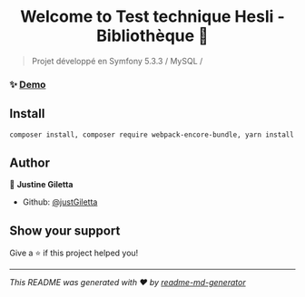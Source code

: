 <h1 align="center">Welcome to Test technique Hesli - Bibliothèque 👋</h1>
<p>
</p>

> Projet développé en Symfony 5.3.3 / MySQL /

### ✨ [Demo](http://127.0.0.1:8000)

## Install

```sh
composer install, composer require webpack-encore-bundle, yarn install
```

## Author

👤 **Justine Giletta**

* Github: [@justGiletta](https://github.com/justGiletta)

## Show your support

Give a ⭐️ if this project helped you!

***
_This README was generated with ❤️ by [readme-md-generator](https://github.com/kefranabg/readme-md-generator)_
